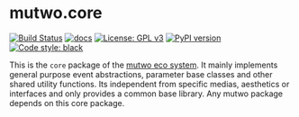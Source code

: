 # mutwo.core

[![Build Status](https://circleci.com/gh/mutwo-org/mutwo.core.svg?style=shield)](https://circleci.com/gh/mutwo-org/mutwo.core)
[![docs](https://readthedocs.org/projects/docs/badge/?version=latest)](https://mutwo.readthedocs.io/en/latest/)
[![License: GPL v3](https://img.shields.io/badge/License-GPLv3-blue.svg)](https://www.gnu.org/licenses/gpl-3.0)
[![PyPI version](https://badge.fury.io/py/mutwo.core.svg)](https://badge.fury.io/py/mutwo.core)
[![Code style: black](https://img.shields.io/badge/code%20style-black-000000.svg)](https://github.com/psf/black)

This is the `core` package of the [mutwo eco system](https://github.com/mutwo-org/.github/blob/main/profile/README.md).
It mainly implements general purpose event abstractions, parameter base classes and other shared utility functions.
Its independent from specific medias, aesthetics or interfaces and only provides a common base library.
Any mutwo package depends on this core package.
